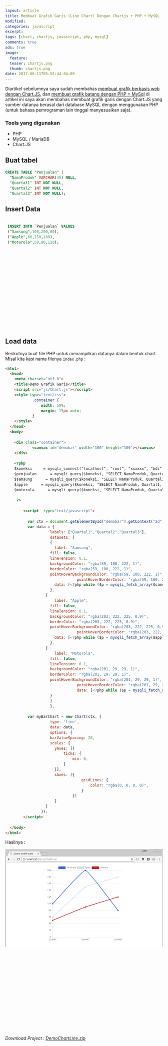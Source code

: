 ```yaml
---
layout: article
title: Membuat Grafik Garis (Line Chart) Dengan Chartjs + PHP + MySQL
modified:
categories: javascript
excerpt:
tags: [chart, chartjs, javascript, php, mysql]
comments: true
ads: true
image:
  feature:
  teaser: chartjs.png
  thumb: chartjs.png
date: 2017-06-11T05:52:44-04:00
---
```


Diartikel sebelumnya saya sudah membahas [membuat grafik berbasis web dengan Chart.JS](/membuat-grafik-chart-dengan-chartjs/), dan [membuat grafik batang dengan PHP + MySql](/membuat-grafik-batang-dengan-chartjs-php-mysql/) di artikel ini saya akan membahas membuat grafik garis dengan Chart.JS yang sumber datanya berasal dari database MySQL dengan menggunakan PHP (untuk bahasa pemrograman lain tinggal manyesuaikan saja).

### Tools yang digunakan

* PHP
* MySQL / MariaDB
* Chart.JS

## Buat tabel

```sql
CREATE TABLE "Penjualan" (
  "NamaProduk" VARCHAR(45) NULL,
  "Quartal1" INT NOT NULL,
  "Quartal2" INT NOT NULL,
  "Quartal3" INT NOT NULL);

```

## Insert Data

```sql

 INSERT INTO `Penjualan` VALUES 
 ("Samsung",100,200,80),
 ("Apple",60,150,180),
 ("Motorola",50,90,120);

```

 <center><script async src="//pagead2.googlesyndication.com/pagead/js/adsbygoogle.js"></script><!-- BOX--><ins class="adsbygoogle"  style="display:inline-block;width:300px;height:250px" data-ad-client="ca-pub-4504493660273886" data-ad-slot="1638134271"></ins><script>(adsbygoogle = window.adsbygoogle || []).push({});</script></center>


## Load data

Berikutnya buat file PHP untuk menampilkan datanya dalam bentuk chart. Misal kita kasi nama filenya `index.php` :

```html
<html>
  <head>
    <meta charset="utf-8">
    <title>Demo Grafik Garis</title>
    <script src="js/Chart.js"></script>
    <style type="text/css">
            .container {
                width: 50%;
                margin: 15px auto;
            }
    </style>
  </head>
  <body>

    <div class="container">
            <canvas id="demobar" width="100" height="100"></canvas>
    </div>

    <?php
    $koneksi     = mysqli_connect("localhost", "root", "xxxxxx", "bdi");
    $penjualan      = mysqli_query($koneksi, "SELECT NamaProduk, Quartal1, Quartal2, Quartal3 FROM Penjualan");
    $samsung      = mysqli_query($koneksi, "SELECT NamaProduk, Quartal1, Quartal2, Quartal3 FROM Penjualan WHERE NamaProduk='Samsung'");
    $apple      = mysqli_query($koneksi, "SELECT NamaProduk, Quartal1, Quartal2, Quartal3 FROM Penjualan WHERE NamaProduk='Apple'");
    $motorola      = mysqli_query($koneksi, "SELECT NamaProduk, Quartal1, Quartal2, Quartal3 FROM Penjualan WHERE NamaProduk='Motorola'");

     ?>

      	<script  type="text/javascript">

    	  var ctx = document.getElementById("demobar").getContext("2d");
    	  var data = {
    	            labels: ["Quartal1","Quartal2","Quartal3"],
    	            datasets: [
    	            {
    	              label: "Samsung",
                    fill: false,
                    lineTension: 0.1,
                    backgroundColor: "rgba(59, 100, 222, 1)",
                    borderColor: "rgba(59, 100, 222, 1)",
                    pointHoverBackgroundColor: "rgba(59, 100, 222, 1)",
						        pointHoverBorderColor: "rgba(59, 100, 222, 1)",
    	              data: [<?php while ($p = mysqli_fetch_array($samsung)) { echo '"' . $p['Quartal1'] . '","' . $p['Quartal2'] . '","' . $p['Quartal3'] . '",';}?>]
    	            },
                  {
    	              label: "Apple",
                    fill: false,
                    lineTension: 0.1,
                    backgroundColor: "rgba(203, 222, 225, 0.9)",
                    borderColor: "rgba(203, 222, 225, 0.9)",
                    pointHoverBackgroundColor: "rgba(203, 222, 225, 0.9)",
						        pointHoverBorderColor: "rgba(203, 222, 225, 0.9)",
    	              data: [<?php while ($p = mysqli_fetch_array($apple)) { echo '"' . $p['Quartal1'] . '","' . $p['Quartal2'] . '","' . $p['Quartal3'] . '",';}?>]
    	            },
                  {
    	              label: "Motorola",
                    fill: false,
                    lineTension: 0.1,
                    backgroundColor: "rgba(201, 29, 29, 1)",
                    borderColor: "rgba(201, 29, 29, 1)",
                    pointHoverBackgroundColor: "rgba(201, 29, 29, 1)",
						        pointHoverBorderColor: "rgba(201, 29, 29, 1)",
						        data: [<?php while ($p = mysqli_fetch_array($motorola)) { echo '"' . $p['Quartal1'] . '","' . $p['Quartal2'] . '","' . $p['Quartal3'] . '",';}?>]
    	            }
    	            ]
    	            };

    	  var myBarChart = new Chart(ctx, {
    	            type: 'line',
    	            data: data,
    	            options: {
    	            barValueSpacing: 20,
    	            scales: {
    	              yAxes: [{
    	                  ticks: {
    	                      min: 0,
    	                  }
    	              }],
    	              xAxes: [{
    	                          gridLines: {
    	                              color: "rgba(0, 0, 0, 0)",
    	                          }
    	                      }]
    	              }
    	          }
    	        });
    	</script>

  </body>
</html>
```

Hasilnya :

![Grafik Line](/images/chartjs/linechart.png)

<center><script async src="//pagead2.googlesyndication.com/pagead/js/adsbygoogle.js"></script><!-- BOX--><ins class="adsbygoogle"  style="display:inline-block;width:300px;height:250px" data-ad-client="ca-pub-4504493660273886" data-ad-slot="1638134271"></ins><script>(adsbygoogle = window.adsbygoogle || []).push({});</script></center>

_Download Project : [DemoChartLine.zip](http://j.gs/97ht)_